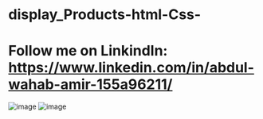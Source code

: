 # display_Products-html-Css-
# Follow me on LinkindIn:  https://www.linkedin.com/in/abdul-wahab-amir-155a96211/

![image](https://github.com/A-Wahab-Aamir/display_products-html-Css-/assets/83786802/2b00acb8-0910-46de-8053-82f4e2832385)
![image](https://github.com/A-Wahab-Aamir/display_products-html-Css-/assets/83786802/08e6b621-64b7-455e-9d2e-e249bee480e3)

